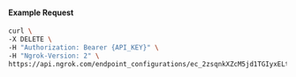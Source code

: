 <!-- Code generated for API Clients. DO NOT EDIT. -->

#### Example Request

```bash
curl \
-X DELETE \
-H "Authorization: Bearer {API_KEY}" \
-H "Ngrok-Version: 2" \
https://api.ngrok.com/endpoint_configurations/ec_2zsqnkXZcM5jd1TGIyxELt9iSpr/mutual_tls
```
